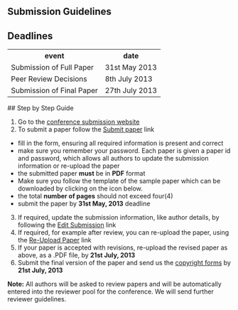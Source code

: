 ## Submission Guidelines

## Deadlines

<table class="info" style="width:100%;">
<tr><th>event</th><th>date</th></tr>
<tr class="current"><td>Submission of Full Paper</td><td>31st May 2013</td></tr>  
<tr><td>Peer Review Decisions</td><td>8th July 2013</td></tr>
<tr><td>Submission of Final Paper</td><td>27th July 2013</td></tr> 
</table>
<!--break-->
## Step by Step Guide

1. Go to the [conference submission website](http://conference.4m-association.org)
2. To submit a paper follow the [Submit paper](http://conference.4m-association.org/author/submit.php) link
  * fill in the form, ensuring all required information is present and correct
  * make sure you remember your password. Each paper is given a paper id and password, which allows all authors to update the submission information or re-upload the paper
  * the submitted paper **must** be in **PDF** format
  * Make sure you follow the template of the sample paper which can be downloaded by clicking on the icon below. 
  * the total **number of pages** should not exceed four(4)
  * submit the paper by **31st May, 2013** deadline
3. If required, update the submission information, like author details, by following the [Edit Submission](http://conference.4m-association.org/author/edit.php) link
4. If required, for example after review, you can re-upload the paper, using the [Re-Upload Paper](http://conference.4m-association.org/author/upload.php?t=reup) link
5. If your paper is accepted with revisions, re-upload the revised paper as above, as a .PDF file, by **21st July, 2013**
6. Submit the final version of the paper and send us the [copyright forms](/4m-association/content/License-Agreement-.md)  by **21st July, 2013**

**Note:** All authors will be asked to review papers and will be automatically entered into the reviewer pool for the conference. We will send further reviewer guidelines.